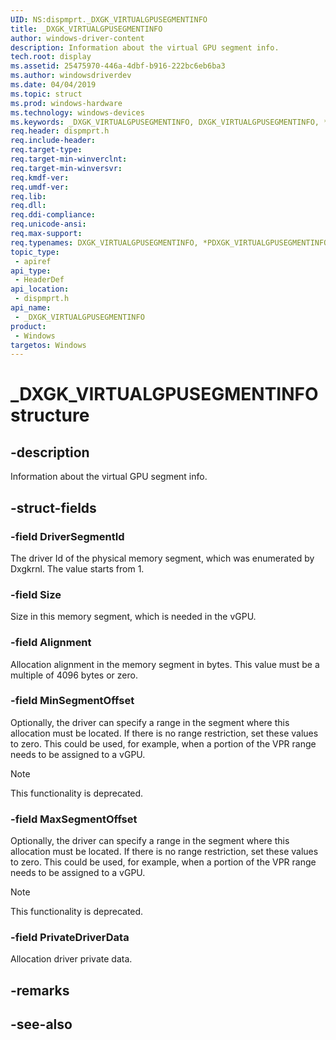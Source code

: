 ```yaml
---
UID: NS:dispmprt._DXGK_VIRTUALGPUSEGMENTINFO
title: _DXGK_VIRTUALGPUSEGMENTINFO
author: windows-driver-content
description: Information about the virtual GPU segment info.
tech.root: display
ms.assetid: 25475970-446a-4dbf-b916-222bc6eb6ba3
ms.author: windowsdriverdev
ms.date: 04/04/2019 
ms.topic: struct
ms.prod: windows-hardware
ms.technology: windows-devices
ms.keywords: _DXGK_VIRTUALGPUSEGMENTINFO, DXGK_VIRTUALGPUSEGMENTINFO, *PDXGK_VIRTUALGPUSEGMENTINFO, 
req.header: dispmprt.h
req.include-header:
req.target-type:
req.target-min-winverclnt: 
req.target-min-winversvr:
req.kmdf-ver:
req.umdf-ver:
req.lib:
req.dll:
req.ddi-compliance:
req.unicode-ansi:
req.max-support:
req.typenames: DXGK_VIRTUALGPUSEGMENTINFO, *PDXGK_VIRTUALGPUSEGMENTINFO
topic_type: 
 - apiref
api_type: 
 - HeaderDef
api_location: 
 - dispmprt.h
api_name: 
 - _DXGK_VIRTUALGPUSEGMENTINFO
product: 
 - Windows
targetos: Windows
---
```


# _DXGK_VIRTUALGPUSEGMENTINFO structure

## -description

Information about the virtual GPU segment info.

## -struct-fields

### -field DriverSegmentId

The driver Id of the physical memory segment, which was enumerated by Dxgkrnl. The value starts from 1.

### -field Size

Size in this memory segment, which is needed in the vGPU.

### -field Alignment

Allocation alignment in the memory segment in bytes. This value must be a multiple of 4096 bytes or zero.

### -field MinSegmentOffset

Optionally, the driver can specify a range in the segment where this allocation must be located. If there is no range restriction, set these values to zero. This could be used, for example, when a portion of the VPR range needs to be assigned to a vGPU. 

> [!NOTE]
> This functionality is deprecated.

### -field MaxSegmentOffset

Optionally, the driver can specify a range in the segment where this allocation must be located. If there is no range restriction, set these values to zero. This could be used, for example, when a portion of the VPR range needs to be assigned to a vGPU. 

> [!NOTE]
> This functionality is deprecated.

### -field PrivateDriverData

Allocation driver private data.

## -remarks

## -see-also